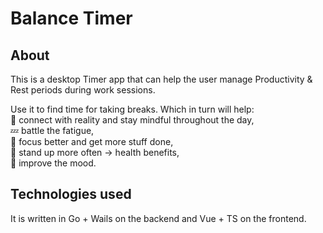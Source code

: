 # Balance Timer

## About

This is a desktop Timer app that can help the user manage Productivity & Rest periods during work sessions.

Use it to find time for taking breaks. Which in turn will help:  
🧘 connect with reality and stay mindful throughout the day,  
💤 battle the fatigue,  
🧠 focus better and get more stuff done,  
🌱 stand up more often -> health benefits,  
🙂 improve the mood.  

## Technologies used

It is written in Go + Wails on the backend and Vue + TS on the frontend.
